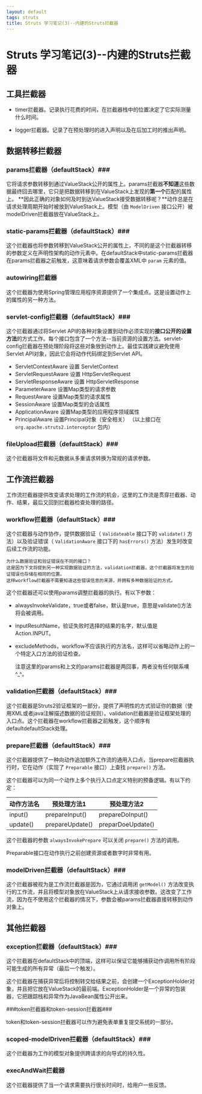 ```yaml
---
layout: default
tags: struts
title: Struts 学习笔记(3)--内建的Struts拦截器
---
```


# Struts 学习笔记(3)--内建的Struts拦截器 #

## 工具拦截器 ##

* timer拦截器。记录执行花费的时间，在拦截器栈中的位置决定了它实际测量什么时间。
	
* logger拦截器。记录了在预处理时的进入声明以及在后加工时的推出声明。
	
## 数据转移拦截器 ##

### params拦截器（defaultStack）###
 
它将请求参数转移到通过ValueStack公开的属性上。params拦截器**不知道**这些数据最终回去哪里，它只是把数据转移到在ValueStack上发现的**第一个**匹配的属性上。 **因此正确的对象如何及时到达ValueStack接受数据转移呢？**动作总是在请求处理周期开始时被放到ValueStack上。模型（由 `ModelDriven` 接口公开）被modelDriven拦截器放在ValueStack上。
	
### static-params拦截器（defaultStack）### 

这个拦截器也将参数转移到ValueStack公开的属性上，不同的是这个拦截器转移的参数定义在声明性架构的动作元素中。在defaultStack中static-params拦截器在params拦截器之前触发，这意味着请求参数会覆盖XML中 `param` 元素的值。

### autowiring拦截器 ### 

这个拦截器为使用Spring管理应用程序资源提供了一个集成点。这是设置动作上的属性的另一种方法。

### servlet-config拦截器（defaultStack）### 

这个拦截器通过将Servlet API的各种对象设置到动作必须实现的**接口公开的设置方法**的方式工作。每个接口包含了一个方法--当前资源的设置方法。servlet-config拦截器在预处理阶段将这些对象放到动作上。最佳实践建议避免使用Servlet API对象，因此它会将动作代码绑定到Servlet API。
	
* ServletContextAware 设置 ServletContext
* ServletRequestAware 设置 HttpServletRequest
* ServletResponseAware 设置 HttpServletResponse
* ParameterAware 设置Map类型的请求参数
* RequestAware 设置Map类型的请求属性
* SessionAware 设置Map类型的会话属性
* ApplicationAware 设置Map类型的应用程序领域属性
* PrincipalAware 设置Principal对象（安全相关）
（以上接口在 `org.apache.struts2.interceptor` 包内）


### fileUpload拦截器（defaultStack）### 
这个拦截器将文件和元数据从多重请求转换为常规的请求参数。
	
## 工作流拦截器 ##

工作流拦截器提供改变请求处理的工作流的机会，这里的工作流是贯穿拦截器、动作、结果，最后又回到拦截器检查处理的路径。

### workflow拦截器（defaultStack）### 

这个拦截器与动作协作，提供数据验证（ `Validateable` 接口下的 `validate()` 方法）以及验证错误（ `ValidationAware` 接口下的 `hasErrors()` 方法）发生时改变后续工作流的功能。

	为什么数据验证和验证错误在不同的接口？
	这是因为下文将提到另一种实现数据验证的方法，validation拦截器，这个拦截器将发生的验证错误也存储在相同的位置。
	这样workflow拦截器不需要知道这些错误信息的来源，并拥有多种数据验证的方式。
	
这个拦截器还可以使用params调整拦截器的执行。有以下参数：
	
* alwaysInvokeValidate，true或者false，默认是true，意思是validate()方法将会被调用。
* inputResultName，验证失败时选择的结果的名字，默认值是Action.INPUT。
* excludeMethods，workflow不应该执行的方法名，这样可以省略动作上的一个特定入口方法的验证检查。

	
	注意这里的params和上文的params拦截器是两回事，两者没有任何联系噢^_^。

### validation拦截器（defaultStack）### 

这个拦截器是Struts2验证框架的一部分，提供了声明性的方式验证你的数据（使用XML或者java注解描述数据的验证规则）。validation拦截器是验证框架处理的入口点。这个拦截器在workflow拦截器之前触发，这个顺序有defaultdefaultStack处理。

### prepare拦截器（defaultStack）###

这个拦截器提供了一种向动作追加额外工作流的通用入口点，当prepare拦截器执行时，它在动作（实现了 `Preparable` 接口）上查找 `prepare()` 方法。

这个拦截器可以为同一个动作上多个执行入口点定义特别的预备逻辑。有以下约定：

动作方法名 | 预处理方法1 | 预处理方法2
--- | --- | ---
input() | prepareInput() | prepareDoInput()
update() | prepareUpdate() | preparDoeUpdate()

这个拦截器的参数 `alwaysInvokePrepare` 可以关闭 `prepare()` 方法的调用。

Preparable接口在动作执行之前创建资源或者数字时非常有用。

### modelDriven拦截器（defaultStack）###

这个拦截器被视为是工作流拦截器是因为，它通过调用闭 `getModel()` 方法改变执行的工作流，并且将模型对象放在ValueStack上从请求接收参数。这改变了工作流，因为在不使用这个拦截器的情况下，参数会被params拦截器直接转移到动作对象上。

## 其他拦截器 ##

### exception拦截器（defaultStack）###

这个拦截器在defaultStack中的顶端，这样可以保证它能够捕获动作调用所有阶段可能生成的所有异常（最后一个触发）。

这个拦截器在捕获异常后将控制转交给结果之前，会创建一个ExceptionHolder对象，并且把它放在ValueStack的最前端。ExceptionHolder是一个异常的包装器，它把跟踪栈和异常作为JavaBean属性公开出来。

###token拦截器和token-session拦截器###

token和token-session拦截器可以作为避免表单重复提交系统的一部分。

### scoped-modelDriven拦截器（defaultStack）###

这个拦截器为工作的模型对象提供跨请求的向导式的持久性。

### execAndWait拦截器 ###

这个拦截器提供了当一个请求需要执行很长时间时，给用户一些反馈。
